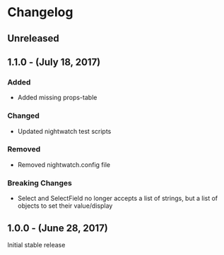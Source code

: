 Changelog
=========

Unreleased
----------

1.1.0 - (July 18, 2017)
------------------
### Added
* Added missing props-table

### Changed
* Updated nightwatch test scripts

### Removed
* Removed nightwatch.config file

### Breaking Changes

* Select and SelectField no longer accepts a list of strings, but a list of objects to set their value/display

1.0.0 - (June 28, 2017)
------------------
Initial stable release
